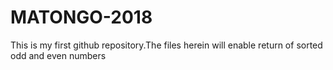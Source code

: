 # MATONGO-2018
This is my first github repository.The files herein will enable return of sorted odd and even numbers
